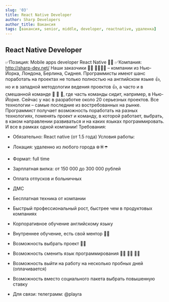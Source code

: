 ```yaml
---
slug: '03'
title: React Native Developer
author: Sharp Developers
author_title: Вакансия
tags: [вакансия, senior, middle, developer, reactnative, удаленка]
---
```


## React Native Developer


✅Позиция: Mobile apps developer React Native 👨‍💻
✅Компания: http://sharp-dev.net/
Наши заказчики 👱🏾 👳‍♂️🕵️‍♂️ – компании из Нью-Йорка, Лондона, Берлина, Сиднея. Программисты имеют шанс поработать на проектах не только полностью на английском языке 👍, но и в западной методологии ведения проектов 👍, а часто и в смешанной команде 🤝 🤝 🤝, где часть команды сидит, например, в Нью-Йорке.
Сейчас у нас в разработке около 20 серьезных проектов. Все технологии – самые последние из востребованных на рынке. Программист получает возможность поработать на разных технологиях, поменять проект и команду, в которой работает, выбрать, в каком направлении развиваться и на каких языках программировать. И все в рамках одной компании!
Требования:
- Обязательно: React native (от 1.5 года)
Условия работы:
- Локация: удаленно из любого города ❄️☀️☂️
- Формат: full time
- Зарплатная вилка: от 150 000 до 300 000 рублей
- Оплата отпусков и больничных
- ДМС
- Бесплатная техника от компании
- Быстрый профессиональный рост, быстрее чем в продуктовых компаниях
- Корпоративное обучение английскому языку
- Внутреннее обучение, есть свой ментор 👨‍🎓
- Возможность выбрать проект 🤸‍♂️
- Возможность сменить язык программирования 🤸‍♂️ 🤸‍♂️ 🤸‍♂️
- Возможность выйти на работу на несколько пробных дней (оплачивается)
 
- Возможность вместо социального пакета выбрать повышенную ставку

- Для связи: телеграмм: @playra
